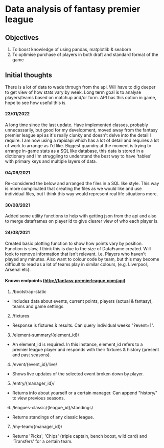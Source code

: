 # Data analysis of fantasy premier league

## Objectives
1.  To boost knowledge of using pandas, matplotlib & seaborn
2.  To optimise purchase of players in both draft and standard format of the game



## Initial thoughts 
There is a lot of data to wade through from the api.  Will have to dig deeper to get view of how stats vary by week.  Long term goal is to analyse players/teams based on matchup and/or form.  API has this option in game, hope to see how useful this is.


#### 23/01/2022
A long time since the last update.  Have implemented classes, probably unnecassarily, but good for my development, moved away from the fantasy premier league api as it's really clunky and doesn't delve into the detail I require.  I am now using a rapidapi which has a lot of detail and requires a lot of work to arrange as I'd like.  Biggest quandry at the moment is trying to arrange in-game stats as a SQL like database, this data is stored in a dictionary and I'm struggling to understand the best way to have 'tables' with primary keys and multiple layers of data.

#### 04/09/2021
Re-considered the below and arranged the files in a SQL like style.  This way is more complicated that creating the files as we would like and use individual files, but I think this way would represent real life situations more.

#### 30/08/2021
Added some utility functions to help with getting json from the api and also to merge dataframes on player id to give clearer view of who each player is.

#### 24/08/2021
Created basic plotting function to show how points vary by position.  Function is slow, I think this is due to the size of DataFrame created.  Will look to remove information that isn't relevant.  i.e. Players who haven't played any minutes.  Also want to colour code by team, but this may become difficult to read as a lot of teams play in similar colours, (e.g. Liverpool, Arsenal etc).




#### Known endpoints (http://fantasy.premierleague.com/api)
1.  /bootstrap-static
  - Includes data about events, current points, players (actual & fantasy), teams and game settings.
2.  /fixtures
  - Response is fixtures & results.  Can query individual weeks "?event=1".
3.  /element-summary/{element_id}/
  - An element_id is required.  In this instance, element_id refers to a premier league player and responds with their fixtures & history (present and past seasons).
4.  /event/{event_id}/live/
  - Shows live updates of the selected event broken down by player.
5.  /entry/{manager_id}/
  - Returns info about yourself or a certain manager.  Can append "history/" to view previous seasons.
6.  /leagues-classic/{league_id}/standings/
  - Returns standings of any classic league.
7.  /my-team/{manager_id}/
  - Returns 'Picks', 'Chips' (triple captain, bench boost, wild card) and 'Transfers' for a certain team.